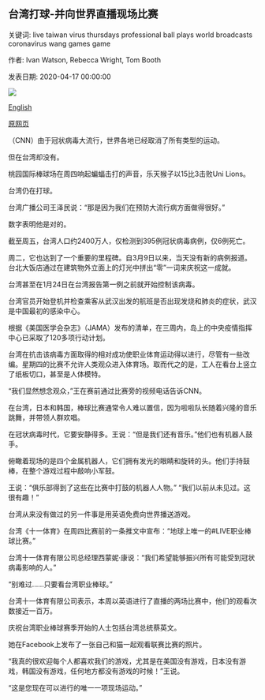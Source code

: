 ## 台湾打球-并向世界直播现场比赛

关键词: live taiwan virus thursdays professional ball plays world broadcasts coronavirus wang games game

作者: Ivan Watson, Rebecca Wright, Tom Booth

发表日期: 2020-04-17 00:00:00

![](https://cdn.cnn.com/cnnnext/dam/assets/200417113211-drummer-robots-super-tease.jpg)

[English](Taiwan%20plays%20ball%20--%20and%20broadcasts%20live%20games%20to%20the%20world.md)

[原网页](https://edition.cnn.com/2020/04/17/sport/taiwan-baseball-hnk-spt-intl/index.html)

（CNN）由于冠状病毒大流行，世界各地已经取消了所有类型的运动。

但在台湾却没有。

桃园国际棒球场在周四响起蝙蝠击打的声音，乐天猴子以15比3击败Uni Lions。

台湾仍在打球。

台湾广播公司王泽民说：“那是因为我们在预防大流行病方面做得很好。”

数字表明他是对的。

截至周五，台湾人口约2400万人，仅检测到395例冠状病毒病例，仅6例死亡。

周二，它也达到了一个重要的里程碑。自3月9日以来，当天没有新的病例报道。台北大饭店通过在建筑物外立面上的灯光中拼出“零”一词来庆祝这一成就。

台湾甚至在1月24日在台湾报告第一例之前就开始控制该病毒。

台湾官员开始登机并检查乘客从武汉出发的航班是否出现发烧和肺炎的症状，武汉是中国最初的感染中心。

根据《美国医学会杂志》（JAMA）发布的清单，在三周内，岛上的中央疫情指挥中心已采取了120多项行动计划。

台湾在抗击该病毒方面取得的相对成功使职业体育运动得以进行，尽管有一些改编。星期四的比赛不允许人类观众进入体育场。取而代之的是，工人在看台上竖立了纸板切口，甚至是人体模特。

“我们显然想念观众，”王在赛前通过比赛旁的视频电话告诉CNN。

在台湾，日本和韩国，棒球比赛通常令人难以置信，因为啦啦队长随着兴隆的音乐跳舞，并带领人群欢唱。

在冠状病毒时代，它要安静得多。王说：“但是我们还有音乐。”他们也有机器人鼓手。

俯瞰着现场的是四个金属机器人，它们拥有发光的眼睛和旋转的头。他们手持鼓棒，在整个游戏过程中敲响小军鼓。

王说：“俱乐部得到了这些在比赛中打鼓的机器人人物。” “我们以前从未见过。这很有趣！”

台湾从来没有做过的另一件事是用英语免费向世界播送游戏。

台湾《十一体育》在周四比赛前的一条推文中宣布：“地球上唯一的\#LIVE职业棒球比赛。”

台湾十一体育有限公司总经理西蒙妮·康说：“我们希望能够振兴所有可能受到冠状病毒影响的人。”

“别难过……只要看台湾职业棒球。”

台湾十一体育有限公司表示，本周以英语进行了直播的两场比赛中，他们的观看次数接近一百万。

庆祝台湾职业棒球赛季开始的人士包括台湾总统蔡英文。

她在Facebook上发布了一张自己和猫一起观看联赛比赛的照片。

“我真的很欢迎每个人都喜欢我们的游戏，尤其是在美国没有游戏，日本没有游戏，韩国没有游戏，任何地方都没有游戏的时候！”王说。

“这是您现在可以进行的唯一一项现场运动。”